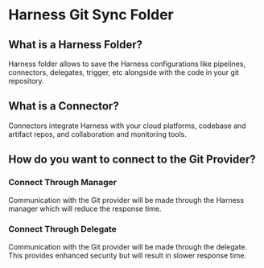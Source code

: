 # Harness Git Sync Folder

## What is a Harness Folder?
Harness folder allows to save the Harness configurations like pipelines, connectors, delegates, trigger, etc alongside with the code in your git repository.

## What is a Connector?
Connectors integrate Harness with your cloud platforms, codebase and artifact repos, and collaboration and monitoring tools.

## How do you want to connect to the Git Provider?

### Connect Through Manager
Communication with the Git provider will be made through the Harness manager which will reduce the response time.

### Connect Through Delegate
Communication with the Git provider will be made through the delegate. This provides enhanced security but will result in slower response time.
